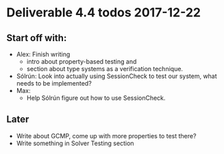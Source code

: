 Deliverable 4.4 todos 2017-12-22
========================================
Start off with:
-----------------
* Alex: Finish writing
  * intro about property-based testing and
  * section about type systems as a verification technique.
* Sólrún: Look into actually using SessionCheck to test our system, what needs to be implemented?
* Max:
  * Help Sólrún figure out how to use SessionCheck.


Later
------
* Write about GCMP, come up with more properties to test there?
* Write something in Solver Testing section
